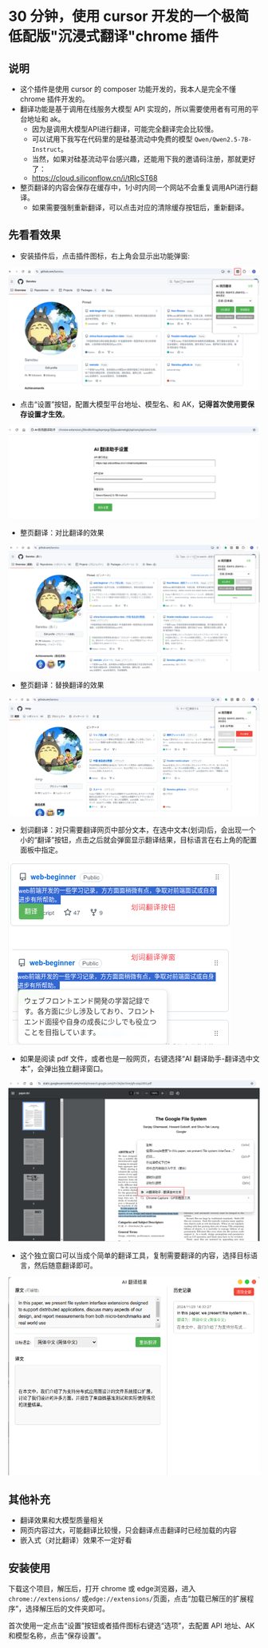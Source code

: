 # 30 分钟，使用 cursor 开发的一个极简低配版"沉浸式翻译"chrome 插件

## 说明

- 这个插件是使用 cursor 的 composer 功能开发的，我本人是完全不懂 chrome 插件开发的。
- 翻译功能是基于调用在线服务大模型 API 实现的，所以需要使用者有可用的平台地址和 ak。
  - 因为是调用大模型API进行翻译，可能完全翻译完会比较慢。
  - 可以试用下我写在代码里的是硅基流动中免费的模型 `Qwen/Qwen2.5-7B-Instruct`。
  - 当然，如果对硅基流动平台感兴趣，还能用下我的邀请码注册，那就更好了：
  - https://cloud.siliconflow.cn/i/tRIcST68
- 整页翻译的内容会保存在缓存中，1小时内同一个网站不会重复调用API进行翻译。
  - 如果需要强制重新翻译，可以点击对应的清除缓存按钮后，重新翻译。

## 先看看效果

- 安装插件后，点击插件图标，右上角会显示出功能弹窗:

![点击插件按钮出现的嵌入式页面](./screenshots/点击插件按钮出现的嵌入式页面.png)

- 点击“设置”按钮，配置大模型平台地址、模型名、和 AK，**记得首次使用要保存设置才生效**。

![自定义大模型API地址和ak](./screenshots/自定义大模型API地址和ak.png)

- 整页翻译：对比翻译的效果

![对比翻译示例页面](./screenshots/对比翻译示例页面.png)

- 整页翻译：替换翻译的效果

![替换翻译示例页面](./screenshots/替换翻译示例页面.png)

- 划词翻译：对只需要翻译网页中部分文本，在选中文本(划词)后，会出现一个小的“翻译”按钮，点击之后就会弹窗显示翻译结果，目标语言在右上角的配置面板中指定。

![划词翻译](./screenshots/划词翻译.png)

- 如果是阅读 pdf 文件，或者也是一般网页，右键选择“AI 翻译助手-翻译选中文本”，会弹出独立翻译窗口。

![pdf右键](./screenshots/pdf右键.png)

- 这个独立窗口可以当成个简单的翻译工具，复制需要翻译的内容，选择目标语言，然后随意翻译即可。

![独立翻译弹窗](./screenshots/独立翻译弹窗.png)

## 其他补充

- 翻译效果和大模型质量相关
- 网页内容过大，可能翻译比较慢，只会翻译点击翻译时已经加载的内容
- 嵌入式（对比翻译）效果不一定好看
 
## 安装使用

下载这个项目，解压后，打开 chrome 或 edge浏览器，进入 `chrome://extensions/` 或`edge://extensions/`页面，点击“加载已解压的扩展程序”，选择解压后的文件夹即可。

首次使用一定点击“设置”按钮或者插件图标右键选“选项”，去配置 API 地址、AK 和模型名称，点击“保存设置”。